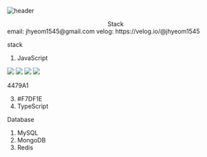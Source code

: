 ![header](https://capsule-render.vercel.app/api?type=wave&&color=auto&height=300&section=header&text=Welcome&fontSize=90)
<!---->
<div align='center'> Stack </div>
email: jhyeom1545@gmail.com
velog: https://velog.io/@jhyeom1545

stack
1. JavaScript

<img src="https://img.shields.io/badge/JavaScript-F7DF1E?style=for-the-badge&logo=JavaScript&logoColor=black">

<img src="https://img.shields.io/badge/TypeScript-3178C6?style=for-the-badge&logo=TypeScript&logoColor=white">

<img src="https://img.shields.io/badge/MySQL-4479A1?style=for-the-badge&logo=MySQL&logoColor=white">

<img src="https://img.shields.io/badge/MongoDB-47A248?style=for-the-badge&logo=MongoDB&logoColor=white">



4479A1

3. #F7DF1E
4. TypeScript

Database
1. MySQL
2. MongoDB
3. Redis



